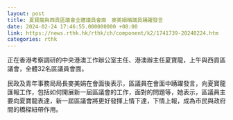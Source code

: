 ```yaml
---
layout: post
title: 夏寶龍與西貢區議會全體議員會面　麥美娟稱議員踴躍發言
date: 2024-02-24 17:46:55.000000000 +08:00
link: https://news.rthk.hk/rthk/ch/component/k2/1741739-20240224.htm
categories: rthk
---
```


正在香港考察調研的中央港澳工作辦公室主任、港澳辦主任夏寶龍，上午與西貢區議會，全體32名區議員會面。

民政及青年事務局局長麥美娟在會面後表示，區議員在會面中踴躍發言，向夏寶龍匯報工作，包括如何開展新一屆區議會的工作，面對的問題等，她表示，區議員主要向夏寶龍表達，新一屆區議會將更好發揮上情下達，下情上報，成為市民與政府間的橋樑紐帶作用。
